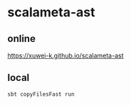 # scalameta-ast

## online

<https://xuwei-k.github.io/scalameta-ast>

## local

```sh
sbt copyFilesFast run
```
